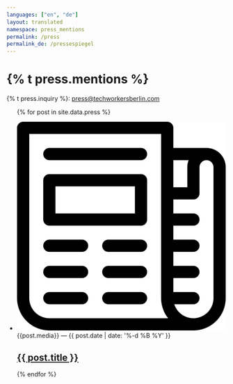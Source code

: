 ```yaml
---
languages: ["en", "de"]
layout: translated
namespace: press_mentions
permalink: /press
permalink_de: /pressespiegel
---
```

# {% t press.mentions %}

{% t press.inquiry %}: press@techworkersberlin.com

<ul
  class="list -no-list-style l-stack -vertical"
  style="--stack-spacing: 1.5rem"
  role="list">

  {% for post in site.data.press  %}
    <li>
      <article class="event-card">
        <img
          class="event-card__icon"
          src="/assets/icons/news.svg"
          alt="Newspaper">
        <div
          class="event-card__info-column l-stack -vertical"
          style="--stack-spacing: 0.25rem">
          <div class="aside event-card__date" >
            {{post.media}} —
            <time datetime="{{ post.date | date: '%Y-%m-%d' }}">{{ post.date | date: '%-d %B %Y' }}</time>
          </div>
          <h2 class="event-card__title ">
            <a hreflang="{{post.lang}}-DE" href="{{ post.url }}" class="event-card__link">{{ post.title }}</a>
          </h2>
        </div>
      </article>
    </li>
  {% endfor %}
</ul>
